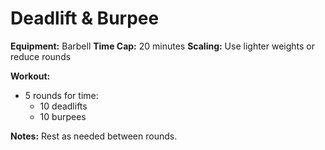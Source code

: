 # Deadlift & Burpee

**Equipment:** Barbell
**Time Cap:** 20 minutes
**Scaling:** Use lighter weights or reduce rounds

**Workout:**
- 5 rounds for time:
  - 10 deadlifts
  - 10 burpees

**Notes:**
Rest as needed between rounds.
